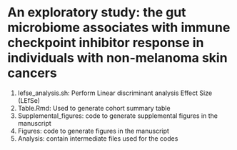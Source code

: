 # An exploratory study: the gut microbiome associates with immune checkpoint inhibitor response in individuals with non-melanoma skin cancers
1. lefse_analysis.sh: Perform Linear discriminant analysis Effect Size (LEfSe)
2. Table.Rmd: Used to generate cohort summary table
3. Supplemental_figures: code to generate supplemental figures in the manuscript
4. Figures: code to generate figures in the manuscript
5. Analysis: contain intermediate files used for the codes


